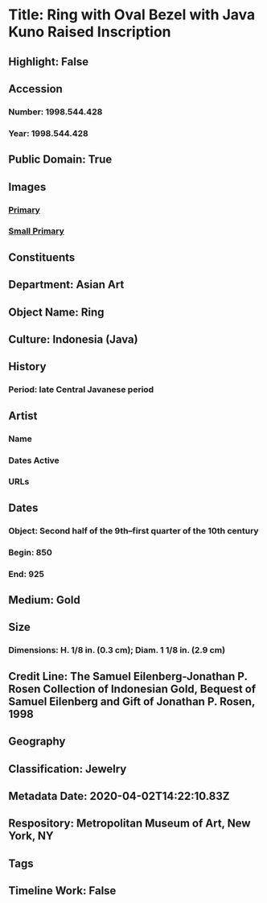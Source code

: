 # Title: Ring with Oval Bezel with Java Kuno Raised Inscription
## Highlight: False
## Accession
### Number: 1998.544.428
### Year: 1998.544.428
## Public Domain: True
## Images
### [Primary](https://images.metmuseum.org/CRDImages/as/original/1998_544_428_O.jpg)
### [Small Primary](https://images.metmuseum.org/CRDImages/as/web-large/1998_544_428_O.jpg)
## Constituents
## Department: Asian Art
## Object Name: Ring
## Culture: Indonesia (Java)
## History
### Period: late Central Javanese period
## Artist
### Name
### Dates Active
### URLs
## Dates
### Object: Second half of the 9th–first quarter of the 10th century
### Begin: 850
### End: 925
## Medium: Gold
## Size
### Dimensions: H. 1/8 in. (0.3 cm); Diam. 1 1/8 in. (2.9 cm)
## Credit Line: The Samuel Eilenberg-Jonathan P. Rosen Collection of Indonesian Gold, Bequest of Samuel Eilenberg and Gift of Jonathan P. Rosen, 1998
## Geography
## Classification: Jewelry
## Metadata Date: 2020-04-02T14:22:10.83Z
## Respository: Metropolitan Museum of Art, New York, NY
## Tags
## Timeline Work: False